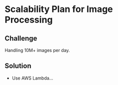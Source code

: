 # Scalability Plan for Image Processing
## Challenge
Handling 10M+ images per day.

## Solution
- Use AWS Lambda...
